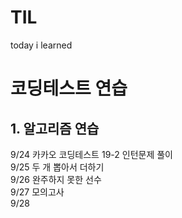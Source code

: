 # TIL
today i learned

# 코딩테스트 연습
  ## 1. 알고리즘 연습
  9/24 카카오 코딩테스트 19-2 인턴문제 풀이  
  9/25 두 개 뽑아서 더하기  
  9/26 완주하지 못한 선수  
  9/27 모의고사  
  9/28
